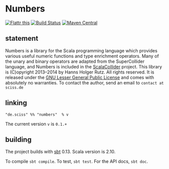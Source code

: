# Numbers

[![Flattr this](http://api.flattr.com/button/flattr-badge-large.png)](https://flattr.com/submit/auto?user_id=sciss&url=https%3A%2F%2Fgithub.com%2FSciss%2FNumbers&title=Numbers%20Library&language=Scala&tags=github&category=software)
[![Build Status](https://travis-ci.org/Sciss/Numbers.svg?branch=master)](https://travis-ci.org/Sciss/Numbers)
[![Maven Central](https://maven-badges.herokuapp.com/maven-central/de.sciss/numbers_2.11/badge.svg)](https://maven-badges.herokuapp.com/maven-central/de.sciss/numbers_2.11)

## statement

Numbers is a library for the Scala programming language which provides various useful numeric functions and type enrichment operators. Many of the unary and binary operators are adapted from the SuperCollider language, and Numbers is included in the [ScalaCollider](http://github.com/Sciss/ScalaCollider/) project. This library is (C)opyright 2013&ndash;2014 by Hanns Holger Rutz. All rights reserved. It is released under the [GNU Lesser General Public License](http://github.com/Sciss/Numbers/blob/master/LICENSE) and comes with absolutely no warranties. To contact the author, send an email to `contact at sciss.de`

## linking

    "de.sciss" %% "numbers"  % v

The current version `v` is `0.1.+`

## building

The project builds with [sbt](http://www.scala-sbt.org/) 0.13. Scala version is 2.10.

To compile `sbt compile`. To test, `sbt test`. For the API docs, `sbt doc`.
